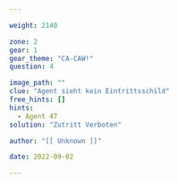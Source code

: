 ```yaml
---

weight: 2140

zone: 2
gear: 1
gear_theme: "CA-CAW!"
question: 4

image_path: ""
clue: "Agent sieht kein Eintrittsschild"
free_hints: []
hints:
  - Agent 47
solution: "Zutritt Verboten"

author: "[[ Unknown ]]"

date: 2022-09-02

---
```


